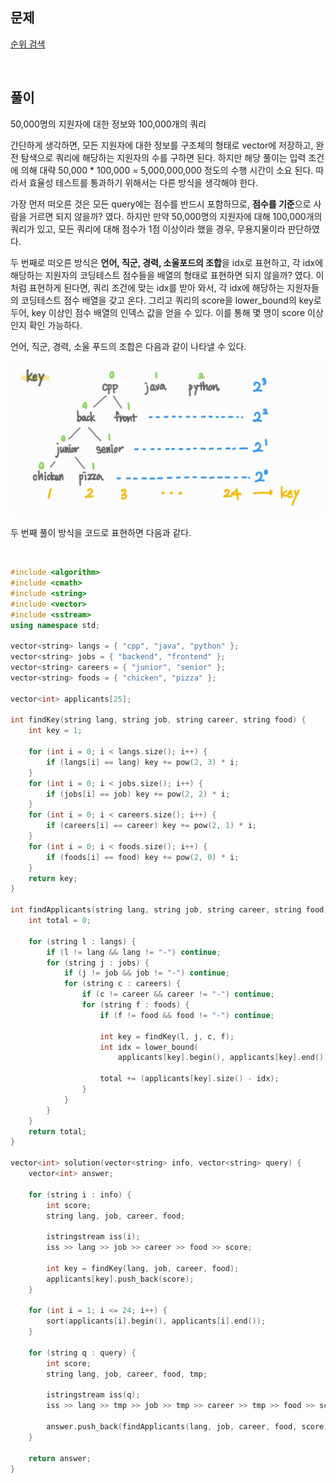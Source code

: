 ## 문제

[순위 검색](https://school.programmers.co.kr/learn/courses/30/lessons/72412)

<br/>

## 풀이

50,000명의 지원자에 대한 정보와 100,000개의 쿼리

간단하게 생각하면, 모든 지원자에 대한 정보를 구조체의 형태로 vector에 저장하고, 완전 탐색으로 쿼리에 해당하는 지원자의 수를 구하면 된다. 하지만 해당 풀이는 입력 조건에 의해 대략 50,000 \* 100,000 = 5,000,000,000 정도의 수행 시간이 소요 된다. 따라서 효율성 테스트를 통과하기 위해서는 다른 방식을 생각해야 한다.

가장 먼저 떠오른 것은 모든 query에는 점수를 반드시 포함하므로, **점수를 기준**으로 사람을 거르면 되지 않을까? 였다. 하지만 만약 50,000명의 지원자에 대해 100,000개의 쿼리가 있고, 모든 쿼리에 대해 점수가 1점 이상이라 했을 경우, 무용지물이라 판단하였다.

두 번째로 떠오른 방식은 **언어, 직군, 경력, 소울포드의 조합**을 idx로 표현하고, 각 idx에 해당하는 지원자의 코딩테스트 점수들을 배열의 형태로 표현하면 되지 않을까? 였다. 이처럼 표현하게 된다면, 쿼리 조건에 맞는 idx를 받아 와서, 각 idx에 해당하는 지원자들의 코딩테스트 점수 배열을 갖고 온다. 그리고 쿼리의 score을 lower_bound의 key로 두어, key 이상인 점수 배열의 인덱스 값을 얻을 수 있다. 이를 통해 몇 명이 score 이상인지 확인 가능하다.

언어, 직군, 경력, 소울 푸드의 조합은 다음과 같이 나타낼 수 있다.

<img src="../../_img/2021kbr_2.jpg" style="zoom:57%;" />

두 번째 풀이 방식을 코드로 표현하면 다음과 같다.

<br/>

```c++
#include <algorithm>
#include <cmath>
#include <string>
#include <vector>
#include <sstream>
using namespace std;

vector<string> langs = { "cpp", "java", "python" };
vector<string> jobs = { "backend", "frontend" };
vector<string> careers = { "junior", "senior" };
vector<string> foods = { "chicken", "pizza" };

vector<int> applicants[25];

int findKey(string lang, string job, string career, string food) {
    int key = 1;

    for (int i = 0; i < langs.size(); i++) {
        if (langs[i] == lang) key += pow(2, 3) * i;
    }
    for (int i = 0; i < jobs.size(); i++) {
        if (jobs[i] == job) key += pow(2, 2) * i;
    }
    for (int i = 0; i < careers.size(); i++) {
        if (careers[i] == career) key += pow(2, 1) * i;
    }
    for (int i = 0; i < foods.size(); i++) {
        if (foods[i] == food) key += pow(2, 0) * i;
    }
    return key;
}

int findApplicants(string lang, string job, string career, string food, int score) {
    int total = 0;

    for (string l : langs) {
        if (l != lang && lang != "-") continue;
        for (string j : jobs) {
            if (j != job && job != "-") continue;
            for (string c : careers) {
                if (c != career && career != "-") continue;
                for (string f : foods) {
                    if (f != food && food != "-") continue;

                    int key = findKey(l, j, c, f);
                    int idx = lower_bound(
                        applicants[key].begin(), applicants[key].end(), score) - applicants[key].begin();

                    total += (applicants[key].size() - idx);
                }
            }
        }
    }
    return total;
}

vector<int> solution(vector<string> info, vector<string> query) {
    vector<int> answer;

    for (string i : info) {
        int score;
        string lang, job, career, food;

        istringstream iss(i);
        iss >> lang >> job >> career >> food >> score;

        int key = findKey(lang, job, career, food);
        applicants[key].push_back(score);
    }

    for (int i = 1; i <= 24; i++) {
        sort(applicants[i].begin(), applicants[i].end());
    }

    for (string q : query) {
        int score;
        string lang, job, career, food, tmp;

        istringstream iss(q);
        iss >> lang >> tmp >> job >> tmp >> career >> tmp >> food >> score;

        answer.push_back(findApplicants(lang, job, career, food, score));
    }

    return answer;
}
```
